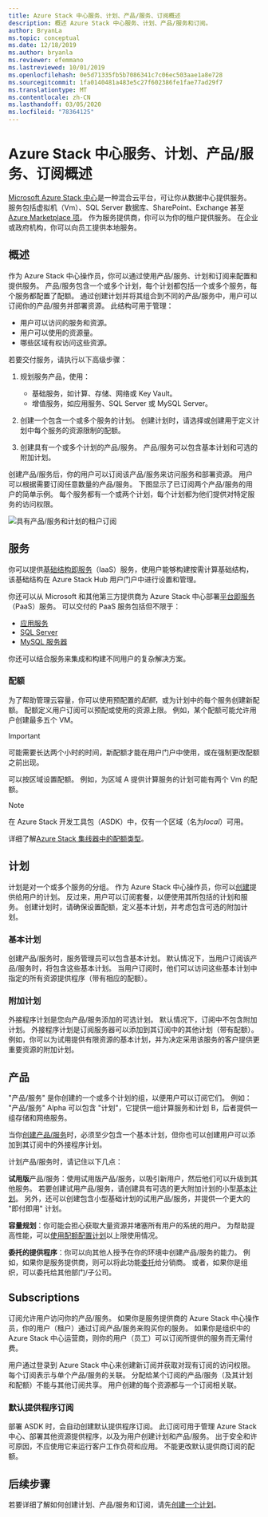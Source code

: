 ```yaml
---
title: Azure Stack 中心服务、计划、产品/服务、订阅概述
description: 概述 Azure Stack 中心服务、计划、产品/服务和订阅。
author: BryanLa
ms.topic: conceptual
ms.date: 12/18/2019
ms.author: bryanla
ms.reviewer: efemmano
ms.lastreviewed: 10/01/2019
ms.openlocfilehash: 0e5d71335fb5b7086341c7c06ec503aae1a8e728
ms.sourcegitcommit: 1fa0140481a483e5c27f602386fe1fae77ad29f7
ms.translationtype: MT
ms.contentlocale: zh-CN
ms.lasthandoff: 03/05/2020
ms.locfileid: "78364125"
---
```

# <a name="azure-stack-hub-services-plans-offers-subscriptions-overview"></a>Azure Stack 中心服务、计划、产品/服务、订阅概述

[Microsoft Azure Stack 中心](azure-stack-overview.md)是一种混合云平台，可让你从数据中心提供服务。 服务包括虚拟机（Vm）、SQL Server 数据库、SharePoint、Exchange 甚至[Azure Marketplace 项](azure-stack-marketplace-azure-items.md)。 作为服务提供商，你可以为你的租户提供服务。 在企业或政府机构，你可以向员工提供本地服务。

## <a name="overview"></a>概述

作为 Azure Stack 中心操作员，你可以通过使用产品/服务、计划和订阅来配置和提供服务。 产品/服务包含一个或多个计划，每个计划都包括一个或多个服务，每个服务都配置了配额。 通过创建计划并将其组合到不同的产品/服务中，用户可以订阅你的产品/服务并部署资源。 此结构可用于管理：

- 用户可以访问的服务和资源。
- 用户可以使用的资源量。
- 哪些区域有权访问这些资源。

若要交付服务，请执行以下高级步骤：

1. 规划服务产品，使用：

   - 基础服务，如计算、存储、网络或 Key Vault。
   - 增值服务，如应用服务、SQL Server 或 MySQL Server。

2. 创建一个包含一个或多个服务的计划。 创建计划时，请选择或创建用于定义计划中每个服务的资源限制的配额。
3. 创建具有一个或多个计划的产品/服务。 产品/服务可以包含基本计划和可选的附加计划。

创建产品/服务后，你的用户可以订阅该产品/服务来访问服务和部署资源。 用户可以根据需要订阅任意数量的产品/服务。 下图显示了已订阅两个产品/服务的用户的简单示例。 每个服务都有一个或两个计划，每个计划都为他们提供对特定服务的访问权限。

![具有产品/服务和计划的租户订阅](media/azure-stack-key-features/image4.png)

## <a name="services"></a>服务

你可以提供[基础结构即服务](https://azure.microsoft.com/overview/what-is-iaas/)（IaaS）服务，使用户能够构建按需计算基础结构，该基础结构在 Azure Stack Hub 用户门户中进行设置和管理。

你还可以从 Microsoft 和其他第三方提供商为 Azure Stack 中心部署[平台即服务](https://azure.microsoft.com/overview/what-is-paas/)（PaaS）服务。 可以交付的 PaaS 服务包括但不限于：

- [应用服务](azure-stack-app-service-overview.md)
- [SQL Server](azure-stack-sql-resource-provider-deploy.md)
- [MySQL 服务器](azure-stack-mysql-resource-provider-deploy.md)

你还可以结合服务来集成和构建不同用户的复杂解决方案。

### <a name="quotas"></a>配额

为了帮助管理云容量，你可以使用预配置的*配额*，或为计划中的每个服务创建新配额。 配额定义用户订阅可以预配或使用的资源上限。 例如，某个配额可能允许用户创建最多五个 VM。

> [!IMPORTANT]
> 可能需要长达两个小时的时间，新配额才能在用户门户中使用，或在强制更改配额之前出现。

可以按区域设置配额。 例如，为区域 A 提供计算服务的计划可能有两个 Vm 的配额。

>[!NOTE]
>在 Azure Stack 开发工具包（ASDK）中，仅有一个区域（名为*local*）可用。

详细了解[Azure Stack 集线器中的配额类型](azure-stack-quota-types.md)。

## <a name="plans"></a>计划

计划是对一个或多个服务的分组。 作为 Azure Stack 中心操作员，你可以[创建](azure-stack-create-plan.md)提供给用户的计划。 反过来，用户可以订阅套餐，以便使用其所包括的计划和服务。 创建计划时，请确保设置配额，定义基本计划，并考虑包含可选的附加计划。

### <a name="base-plan"></a>基本计划

创建产品/服务时，服务管理员可以包含基本计划。 默认情况下，当用户订阅该产品/服务时，将包含这些基本计划。 当用户订阅时，他们可以访问这些基本计划中指定的所有资源提供程序（带有相应的配额）。

### <a name="add-on-plans"></a>附加计划

外接程序计划是您向产品/服务添加的可选计划。 默认情况下，订阅中不包含附加计划。 外接程序计划是订阅服务器可以添加到其订阅中的其他计划（带有配额）。 例如，你可以为试用提供有限资源的基本计划，并为决定采用该服务的客户提供更重要资源的附加计划。

## <a name="offers"></a>产品

"产品/服务" 是你创建的一个或多个计划的组，以便用户可以订阅它们。 例如： "产品/服务" Alpha 可以包含 "计划"，它提供一组计算服务和计划 B，后者提供一组存储和网络服务。

当你[创建产品/服务](azure-stack-create-offer.md)时，必须至少包含一个基本计划，但你也可以创建用户可以添加到其订阅中的外接程序计划。

计划产品/服务时，请记住以下几点：

**试用版**产品/服务：使用试用版产品/服务，以吸引新用户，然后他们可以升级到其他服务。 若要创建试用产品/服务，请创建具有可选的更大附加计划的小型[基本计划](service-plan-offer-subscription-overview.md#base-plan)。 另外，还可以创建包含小型基础计划的试用产品/服务，并提供一个更大的 "即付即用" 计划。

**容量规划**：你可能会担心获取大量资源并堵塞所有用户的系统的用户。 为帮助提高性能，可以[使用配额配置计划](service-plan-offer-subscription-overview.md#plans)以上限使用情况。

**委托的提供程序**：你可以向其他人授予在你的环境中创建产品/服务的能力。 例如，如果你是服务提供商，则可以将此功能[委托](azure-stack-delegated-provider.md)给分销商。 或者，如果你是组织，可以委托给其他部门/子公司。

## <a name="subscriptions"></a>Subscriptions

订阅允许用户访问你的产品/服务。 如果你是服务提供商的 Azure Stack 中心操作员，你的用户（租户）通过订阅产品/服务来购买你的服务。 如果你是组织中的 Azure Stack 中心运营商，则你的用户（员工）可以订阅所提供的服务而无需付费。

用户通过登录到 Azure Stack 中心来创建新订阅并获取对现有订阅的访问权限。 每个订阅表示与单个产品/服务的关联。 分配给某个订阅的产品/服务（及其计划和配额）不能与其他订阅共享。 用户创建的每个资源都与一个订阅相关联。

### <a name="default-provider-subscription"></a>默认提供程序订阅

部署 ASDK 时，会自动创建默认提供程序订阅。 此订阅可用于管理 Azure Stack 中心、部署其他资源提供程序，以及为用户创建计划和产品/服务。 出于安全和许可原因，不应使用它来运行客户工作负荷和应用。 不能更改默认提供商订阅的配额。

## <a name="next-steps"></a>后续步骤

若要详细了解如何创建计划、产品/服务和订阅，请先[创建一个计划](azure-stack-create-plan.md)。
